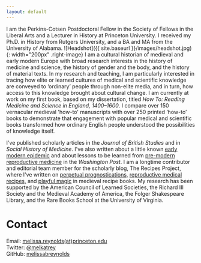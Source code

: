 ```yaml
---
layout: default
---
```


I am the Perkins-Cotsen Postdoctoral Fellow in the Society of Fellows in
the Liberal Arts and a Lecturer in History at Princeton University. I received my Ph.D.
in History from Rutgers University, and a BA and MA from the University of Alabama. ![Headshot]({{ site.baseurl }}/images/headshot.jpg){: width="200px" .right-image} I am
a cultural historian of medieval and early modern Europe with broad research interests in the
history of medicine and science, the history of gender and the body, and the history of
material texts. In my research and teaching, I am particularly interested in
tracing how elite or learned cultures of medical and scientific knowledge are conveyed
to ‘ordinary’ people through non-elite media, and in turn, how access to this knowledge
brought about cultural change. I am currently at work on my first book, based on my
dissertation, titled _How To: Reading Medicine and Science
in England, 1400–1600_. I compare over 150 vernacular medieval 'how-to' manuscripts
with over 250 printed ‘how-to’ books to demonstrate that engagement
with popular medical and scientific books transformed how ordinary English people understood the possibilities of knowledge itself.

I've published scholarly articles in the _Journal of British Studies_ and in _Social History of Medicine_. I've also written
about a little known [early modern epidemic](https://www.washingtonpost.com/outlook/2020/03/18/communication-failures-pandemic-can-be-catastrophic/)
and about lessons to be learned from [pre-modern reproductive medicine](https://www.washingtonpost.com/outlook/2019/05/09/key-lowering-americas-high-rates-maternal-mortality/) in the _Washington Post_.
I am a longtime contributor and editorial team member for the scholarly blog, The Recipes Project,
where I've written on [perpetual prognostications,](https://recipes.hypotheses.org/17522)
[reproductive medical recipes,](https://recipes.hypotheses.org/15134) and [playful magic](https://recipes.hypotheses.org/14220) in medieval recipe books.
My research has been supported by the American Council of Learned Societies, the Richard III Society and the Medieval
Academy of America, the Folger Shakespeare Library, and the Rare Books School at the
University of Virginia.



# Contact

Email: [melissa.reynolds(at)princeton.edu](mailto:melissa.reynolds@princeton.edu)  
Twitter: [@melkatrey](http://www.twitter.com/melkatrey)  
GitHub: [melissabreynolds](https://www.github.com/melissabreynolds)
